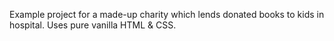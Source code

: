Example project for a made-up charity which lends donated books to kids in hospital. Uses pure vanilla HTML & CSS.
